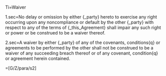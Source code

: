 Ti=Waiver

1.sec=No delay or omission by either {_party} hereto to exercise any right occurring upon any noncompliance or default by the other {_party} with respect to any of the terms of {_this_Agreement} shall impair any such right or power or be construed to be a waiver thereof.

2.sec=A waiver by either {_party} of any of the covenants, conditions{q} or agreements to be performed by the other shall not be construed to be a waiver of any succeeding breach thereof or of any covenant, condition{q} or agreement herein contained.

=[G/Z/para/s2]
